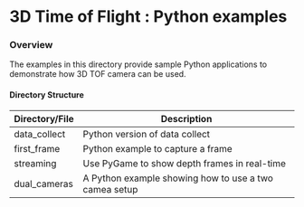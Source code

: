 # 3D Time of Flight : Python examples

### Overview
The examples in this directory provide sample Python applications to demonstrate how 3D TOF camera can be used.


#### Directory Structure

| Directory/File | Description |
| --------- | ----------- |
| data_collect | Python version of data collect |
| first_frame | Python example to capture a frame |
| streaming | Use PyGame to show depth frames in real-time |
| dual_cameras | A Python example showing how to use a two camea setup |